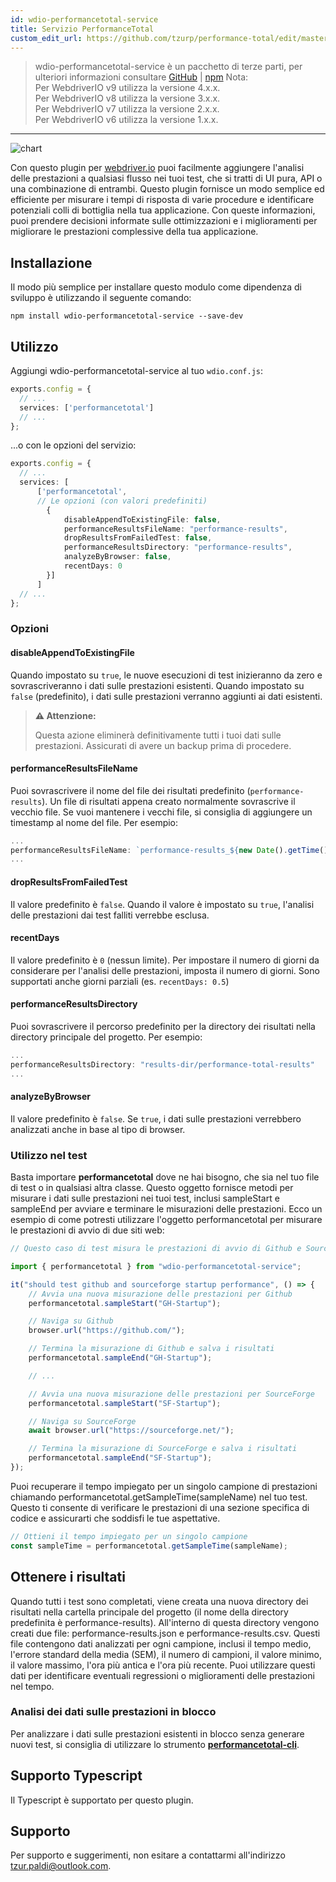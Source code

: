 ```yaml
---
id: wdio-performancetotal-service
title: Servizio PerformanceTotal
custom_edit_url: https://github.com/tzurp/performance-total/edit/master/README.md
---
```



> wdio-performancetotal-service è un pacchetto di terze parti, per ulteriori informazioni consultare [GitHub](https://github.com/tzurp/performance-total) | [npm](https://www.npmjs.com/package/wdio-performancetotal-service)
Nota:<br/>
Per WebdriverIO v9 utilizza la versione 4.x.x.<br/>
Per WebdriverIO v8 utilizza la versione 3.x.x.<br/>
Per WebdriverIO v7 utilizza la versione 2.x.x.<br/>
Per WebdriverIO v6 utilizza la versione 1.x.x.

---

![chart](https://github.com/tzurp/performance-total/blob/master/resources/chart.png)

Con questo plugin per [webdriver.io](https://webdriver.io/) puoi facilmente aggiungere l'analisi delle prestazioni a qualsiasi flusso nei tuoi test, che si tratti di UI pura, API o una combinazione di entrambi. Questo plugin fornisce un modo semplice ed efficiente per misurare i tempi di risposta di varie procedure e identificare potenziali colli di bottiglia nella tua applicazione. Con queste informazioni, puoi prendere decisioni informate sulle ottimizzazioni e i miglioramenti per migliorare le prestazioni complessive della tua applicazione.

## Installazione

Il modo più semplice per installare questo modulo come dipendenza di sviluppo è utilizzando il seguente comando:

```
npm install wdio-performancetotal-service --save-dev
```

## Utilizzo

Aggiungi wdio-performancetotal-service al tuo `wdio.conf.js`:

```typescript
exports.config = {
  // ...
  services: ['performancetotal']
  // ...
};
```
...o con le opzioni del servizio:

```typescript
exports.config = {
  // ...
  services: [
      ['performancetotal',
      // Le opzioni (con valori predefiniti)
        {
            disableAppendToExistingFile: false,
            performanceResultsFileName: "performance-results",
            dropResultsFromFailedTest: false,
            performanceResultsDirectory: "performance-results",
            analyzeByBrowser: false,
            recentDays: 0
        }]
      ]
  // ...
};
```

### Opzioni

#### __disableAppendToExistingFile__

Quando impostato su `true`, le nuove esecuzioni di test inizieranno da zero e sovrascriveranno i dati sulle prestazioni esistenti.
Quando impostato su `false` (predefinito), i dati sulle prestazioni verranno aggiunti ai dati esistenti.

> **⚠️ Attenzione:**
>
> Questa azione eliminerà definitivamente tutti i tuoi dati sulle prestazioni. Assicurati di avere un backup prima di procedere.

#### __performanceResultsFileName__

Puoi sovrascrivere il nome del file dei risultati predefinito (`performance-results`).
Un file di risultati appena creato normalmente sovrascrive il vecchio file. Se vuoi mantenere i vecchi file, si consiglia di aggiungere un timestamp al nome del file. Per esempio:

```typescript
...
performanceResultsFileName: `performance-results_${new Date().getTime()}`
...
```

#### __dropResultsFromFailedTest__

Il valore predefinito è `false`. Quando il valore è impostato su `true`, l'analisi delle prestazioni dai test falliti verrebbe esclusa.

#### __recentDays__

Il valore predefinito è `0` (nessun limite). Per impostare il numero di giorni da considerare per l'analisi delle prestazioni, imposta il numero di giorni. Sono supportati anche giorni parziali (es. `recentDays: 0.5`)

#### __performanceResultsDirectory__

Puoi sovrascrivere il percorso predefinito per la directory dei risultati nella directory principale del progetto.
Per esempio:

```typescript
...
performanceResultsDirectory: "results-dir/performance-total-results"
...
```

#### __analyzeByBrowser__

Il valore predefinito è `false`. Se `true`, i dati sulle prestazioni verrebbero analizzati anche in base al tipo di browser.


### Utilizzo nel test

Basta importare __performancetotal__ dove ne hai bisogno, che sia nel tuo file di test o in qualsiasi altra classe. Questo oggetto fornisce metodi per misurare i dati sulle prestazioni nei tuoi test, inclusi sampleStart e sampleEnd per avviare e terminare le misurazioni delle prestazioni.
Ecco un esempio di come potresti utilizzare l'oggetto performancetotal per misurare le prestazioni di avvio di due siti web:

```typescript
// Questo caso di test misura le prestazioni di avvio di Github e SourceForge utilizzando l'oggetto performancetotal.

import { performancetotal } from "wdio-performancetotal-service";

it("should test github and sourceforge startup performance", () => {
    // Avvia una nuova misurazione delle prestazioni per Github
    performancetotal.sampleStart("GH-Startup");

    // Naviga su Github
    browser.url("https://github.com/");

    // Termina la misurazione di Github e salva i risultati
    performancetotal.sampleEnd("GH-Startup");

    // ...

    // Avvia una nuova misurazione delle prestazioni per SourceForge
    performancetotal.sampleStart("SF-Startup");

    // Naviga su SourceForge
    await browser.url("https://sourceforge.net/");

    // Termina la misurazione di SourceForge e salva i risultati
    performancetotal.sampleEnd("SF-Startup");
});

```

Puoi recuperare il tempo impiegato per un singolo campione di prestazioni chiamando performancetotal.getSampleTime(sampleName) nel tuo test. Questo ti consente di verificare le prestazioni di una sezione specifica di codice e assicurarti che soddisfi le tue aspettative.

```typescript
// Ottieni il tempo impiegato per un singolo campione
const sampleTime = performancetotal.getSampleTime(sampleName);

```

## Ottenere i risultati

Quando tutti i test sono completati, viene creata una nuova directory dei risultati nella cartella principale del progetto (il nome della directory predefinita è performance-results). All'interno di questa directory vengono creati due file: performance-results.json e performance-results.csv. Questi file contengono dati analizzati per ogni campione, inclusi il tempo medio, l'errore standard della media (SEM), il numero di campioni, il valore minimo, il valore massimo, l'ora più antica e l'ora più recente. Puoi utilizzare questi dati per identificare eventuali regressioni o miglioramenti delle prestazioni nel tempo.

### Analisi dei dati sulle prestazioni in blocco

Per analizzare i dati sulle prestazioni esistenti in blocco senza generare nuovi test, si consiglia di utilizzare lo strumento [__performancetotal-cli__](https://www.npmjs.com/package/performancetotal-cli).

## Supporto Typescript

Il Typescript è supportato per questo plugin.

## Supporto

Per supporto e suggerimenti, non esitare a contattarmi all'indirizzo [tzur.paldi@outlook.com](https://github.com/tzurp/performance-total/blob/master/mailto:tzur.paldi@outlook.com).